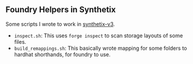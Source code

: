 ##  Foundry Helpers in Synthetix

Some scripts I wrote to work in [synthetix-v3](https://github.com/Synthetixio/synthetix-v3). 

- `inspect.sh`: This uses `forge inspect` to scan storage layouts of some files.
- `build_remappings.sh`: This basically wrote mapping for some folders to hardhat shorthands, for foundry to use.